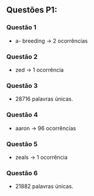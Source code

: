 ## Questões P1:

### Questão 1
* a- breeding -> 2 ocorrências

### Questão 2
* zed -> 1 ocorrência

### Questão 3 
* 28716 palavras únicas.

### Questão 4
* aaron -> 96 ocorrências

### Questão 5
* zeals -> 1 ocorrência

### Questão 6 
* 21882 palavras únicas.
